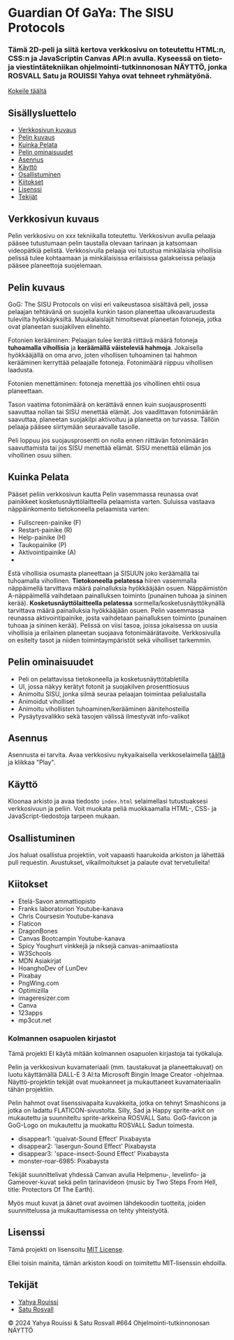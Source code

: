 # Guardian Of GaYa: The SISU Protocols

### Tämä 2D-peli ja siitä kertova verkkosivu on toteutettu HTML:n, CSS:n ja JavaScriptin Canvas API:n avulla. Kyseessä on tieto- ja viestintätekniikan ohjelmointi-tutkinnonosan NÄYTTÖ, jonka  ROSVALL Satu ja ROUISSI Yahya ovat tehneet ryhmätyönä.

[Kokeile täältä](https://saturosvall.github.io/GoG-Sisu-Protocols/)

## Sisällysluettelo

- [Verkkosivun kuvaus](#verkkosivun-kuvaus)
- [Pelin kuvaus](#pelin-kuvaus)
- [Kuinka Pelata](#kuinka-pelata)
- [Pelin ominaisuudet](#pelin-ominaisuudet)
- [Asennus](#asennus)
- [Käyttö](#käyttö)
- [Osallistuminen](#osallistuminen)
- [Kiitokset](#kiitokset)
- [Lisenssi](#lisenssi)
- [Tekijät](#tekijät)

## Verkkosivun kuvaus

Pelin verkkosivu on xxx tekniikalla toteutettu. Verkkosivun avulla pelaaja pääsee tutustumaan pelin taustalla olevaan tarinaan ja katsomaan videopätkiä pelistä. Verkkosivulla pelaaja voi tutustua minkälaisia vihollisia pelissä tulee kohtaamaan ja minkälaisissa erilaisissa galakseissa pelaaja pääsee planeettoja suojelemaan.

## Pelin kuvaus

GoG: The SISU Protocols on viisi eri vaikeustasoa sisältävä peli, jossa pelaajan tehtävänä on suojella kunkin tason planeettaa ulkoavaruudesta tulevilta hyökkäyksiltä. Muukalaislajit himoitsevat planeetan fotoneja, jotka ovat planeetan suojakilven elinehto. 

Fotonien kerääminen: Pelaajan tulee kerätä riittävä määrä fotoneja **tuhoamalla vihollisia** ja **keräämällä väisteleviä hahmoja**.  Jokaisella hyökkääjällä on oma arvo, joten vihollisen tuhoaminen tai hahmon kerääminen kerryttää pelaajalle fotoneja. Fotonimäärä riippuu vihollisen laadusta. 

Fotonien menettäminen: fotoneja menettää jos vihollinen ehtii osua planeettaan.

Tason vaatima fotonimäärä on kerättävä ennen kuin suojausprosentti saavuttaa nollan tai SISU menettää elämät. Jos vaadittavan fotonimäärän saavuttaa, planeetan suojakilpi aktivoituu ja planeetta on turvassa. Tällöin pelaaja pääsee siirtymään seuraavalle tasolle.

Peli loppuu jos suojausprosentti on nolla ennen riittävän fotonimäärän saavuttamista tai jos SISU menettää elämät. SISU menettää elämän jos vihollinen osuu siihen.

## Kuinka Pelata

Pääset peliin verkkosivun kautta
Pelin vasemmassa reunassa ovat painikkeet kosketusnäyttölaitteella pelaamista varten. Suluissa vastaava näppäinkomento tietokoneella pelaamista varten:
- Fullscreen-painike (F)
- Restart-painike (R)
- Help-painike (H)
- Taukopainike (P)
- Aktivointipainike (A)
- 

Estä vihollisia osumasta planeettaan ja SISUUN joko keräämällä tai tuhoamalla vihollinen.
**Tietokoneella pelatessa** hiiren vasemmalla näppäimellä tarvittava määrä painalluksia hyökkääjään osuen. Näppäimistön A-näppäimellä vaihdetaan painalluksen toiminto (punainen tuhoaa ja sininen kerää).
**Kosketusnäyttölaitteella pelatessa** sormella/kosketusnäyttökynällä tarvittava määrä painalluksia hyökkääjään osuen. Pelin vasemmassa reunassa aktivointipainike, josta vaihdetaan painalluksen toiminto (punainen tuhoaa ja sininen kerää).
Pelissä on viisi tasoa, joissa jokaisessa on uusia vihollisia ja erilainen planeetan suojaava fotonimäärätavoite.
Verkkosivulla on esitelty tasot ja niiden toimintaympäristöt sekä viholliset tarkemmin.

## Pelin ominaisuudet

- Peli on pelattavissa tietokoneella ja kosketusnäyttötabletilla
- UI, jossa näkyy kerätyt fotonit ja suojakilven prosenttiosuus 
- Animoitu SISU, jonka silmä seuraa pelaajan toimintaa pelialustalla
- Animoidut viholliset
- Animoitu vihollisten tuhoaminen/kerääminen äänitehosteilla
- Pysäytysvalikko sekä tasojen välissä ilmestyvät info-valikot

## Asennus

Asennusta ei tarvita. Avaa verkkosivu nykyaikaisella verkkoselaimella [täältä](https://saturosvall.github.io/GoG-Sisu-Protocols/) ja klikkaa "Play".

## Käyttö

Kloonaa arkisto ja avaa tiedosto `index.html` selaimellasi tutustuaksesi verkkosivuun ja peliin. Voit muokata peliä muokkaamalla HTML-, CSS- ja JavaScript-tiedostoja tarpeen mukaan.

## Osallistuminen

Jos haluat osallistua projektiin, voit vapaasti haarukoida arkiston ja lähettää pull requestin. Avustukset, vikailmoitukset ja palaute ovat tervetulleita!

## Kiitokset

- Etelä-Savon ammattiopisto
- Franks laboratorion Youtube-kanava
- Chris Coursesin Youtube-kanava
- Flaticon
- DragonBones
- Canvas Bootcampin Youtube-kanava
- Spicy Youghurt vinkkejä ja niksejä canvas-animaatiosta
- W3Schools
- MDN Asiakirjat
- HoanghoDev of LunDev
- Pixabay
- PngWing.com
- Optimizilla
- imageresizer.com
- Canva
- 123apps
- mp3cut.net

### Kolmannen osapuolen kirjastot

Tämä projekti EI käytä mitään kolmannen osapuolen kirjastoja tai työkaluja.

Pelin ja verkkosivun kuvamateriaali (mm. taustakuvat ja planeettakuvat) on luotu käyttämällä DALL-E 3 AI:ta Microsoft Bingin Image Creator -ohjelmaa. Näyttö-projektin tekijät ovat muokanneet ja mukauttaneet kuvamateriaalin tähän projektiin.

Pelin hahmot ovat lisenssivapaita kuvakkeita, jotka on tehnyt Smashicons ja jotka on ladattu FLATICON-sivustolta.
Silly, Sad ja Happy sprite-arkit on mukautettu ja suunniteltu sprite-arkkeina ROSVALL Satu.
GoG-favicon ja GoG-Logo on mukautettu ja muokattu ROSVALL Sadun toimesta.

- disappear1: 'quaivat-Sound Effect' Pixabaysta
- disappear2: 'lasergun-Sound Effect' Pixabaysta
- disappear3: 'space-insect-Sound Effect' Pixabaysta
- monster-roar-6985: Pixabaysta

Tekijät suunnittelivat yhdessä Canvan avulla Helpmenu-, levelinfo- ja Gameover-kuvat sekä pelin tarinavideon (music by Two Steps From Hell, title: Protectors Of The Earth).

Myös muut kuvat ja äänet ovat avoimen lähdekoodin tuotteita, joiden suunnittelussa ja mukauttamisessa on tehty yhteistyötä.

## Lisenssi

Tämä projekti on lisensoitu [MIT License](LISENSSI).

Ellei toisin mainita, tämän arkiston koodi on toimitettu MIT-lisenssin ehdoilla.

## Tekijät

- [Yahya Rouissi](https://github.com/Yaro101)
- [Satu Rosvall](https://github.com/saturosvall)

&copy; 2024 Yahya Rouissi & Satu Rosvall #664 Ohjelmointi-tutkinnonosan NÄYTTÖ